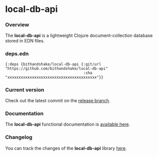 
# local-db-api

### Overview

The <strong>local-db-api</strong> is a lightweight Clojure document-collection
database stored in EDN files.

### deps.edn

```
{:deps {bithandshake/local-db-api {:git/url "https://github.com/bithandshake/local-db-api"
                                   :sha     "xxxxxxxxxxxxxxxxxxxxxxxxxxxxxxxxxxxxxxxx"}}
```

### Current version

Check out the latest commit on the [release branch](https://github.com/bithandshake/local-db-api/tree/release).

### Documentation

The <strong>local-db-api</strong> functional documentation is [available here](documentation/COVER.md).

### Changelog

You can track the changes of the <strong>local-db-api</strong> library [here](CHANGES.md).
